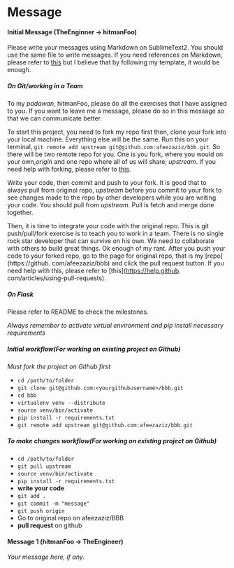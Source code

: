 # Message

#### Initial Message (TheEnginner -> hitmanFoo)

Please write your messages using Markdown on SublimeText2. You should use the same file to write messages. If you need references on Markdown, please refer to [this](http://daringfireball.net/projects/markdown/) but I believe that by following my template, it would be enough.

##### On Git/working in a Team
To my _padawan_, hitmanFoo, please do all the exercises that I have assigned to you. If you want to leave me a message, please do so in 
this message so that we can communicate better.

To start this project, you need to fork my repo first then, clone your fork into your local machine. Everything else will be the same. 
Run this on your terminal, `git remote add upstream git@github.com:afeezaziz/bbb.git`. So there will be two remote repo for you. One is 
you fork, where you would on your own,_origin_ and one repo where all of us will share, _upstream_. If you need help with forking, 
please refer to [this](https://help.github.com/articles/fork-a-repo).

Write your code, then commit and push to your fork. It is good that to always pull from original repo, _upstream_ before you commit to 
your fork to see changes made to the repo by other developers while you are writing your code. You should pull from _upstream_. Pull is 
fetch and merge done together.

Then, it is time to integrate your code with the original repo. This is git push/pull/fork exercise is to teach you to work in a team. 
There is no single rock star developer that can survive on his own. We need to collaborate with others to build great things. Ok enough 
of my rant. After you push your code to your forked repo, go to the page for original repo, that is my [repo](https://github.
com/afeezaziz/bbb) and click the pull request button. If you need help with this, please refer to [this](https://help.github.
com/articles/using-pull-requests).

##### On Flask

Please refer to README to check the milestones. 

*Always remember to activate virtual environment and pip install necessary requirements*

##### Initial workflow(For working on existing project on Github)

*Must fork the project on Github first*

* `cd /path/to/folder`
* `git clone git@github.com:<yourgithubusername>/bbb.git`
* `cd bbb`
* `virtualenv venv --distribute`
* `source venv/bin/activate`
* `pip install -r requirements.txt`
* `git remote add upstream git@github.com:afeezaziz/bbb.git`

##### To make changes workflow(For working on existing project on Github)

* `cd /path/to/folder`
* `git pull upstream`
* `source venv/bin/activate`
* `pip install -r requirements.txt`
* __write your code__
* `git add .`
* `git commit -m "message"`
* `git push origin`
* Go to original repo on afeezaziz/BBB
* __pull request__ on github

#### Message 1 (hitmanFoo -> TheEngineer)

*Your message here, if any*.